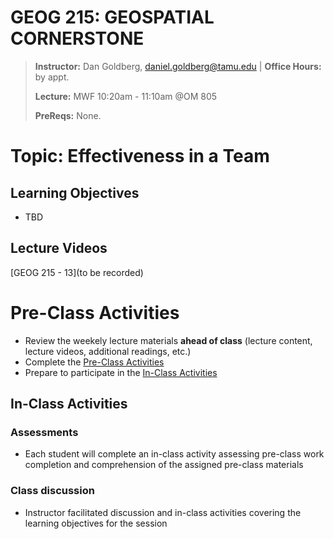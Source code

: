 # GEOG 215: GEOSPATIAL CORNERSTONE
>
>**Instructor:** Dan Goldberg, daniel.goldberg@tamu.edu | **Office Hours:** by appt.
>
>**Lecture:** MWF 10:20am - 11:10am @OM 805
>
>**PreReqs:** None.
>

# Topic: Effectiveness in a Team

## Learning Objectives
- TBD

## Lecture Videos
[GEOG 215 - 13](to be recorded)

# Pre-Class Activities
- Review the weekely lecture materials **ahead of class** (lecture content, lecture videos, additional readings, etc.)
- Complete the [Pre-Class Activities](https://github.tamu.edu/TAMU-GEOG-215-GeospatialCornerstone/GEOG-215-GeospatialCornerstone/tree/master/activities/13#pre-class)
- Prepare to participate in the [In-Class Activities](https://github.tamu.edu/TAMU-GEOG-215-GeospatialCornerstone/GEOG-215-GeospatialCornerstone/tree/master/activities/13#in-class)

## In-Class Activities
### Assessments
- Each student will complete an in-class activity assessing pre-class work completion and comprehension of the assigned pre-class materials

### Class discussion
- Instructor facilitated discussion and in-class activities covering the learning objectives for the session
